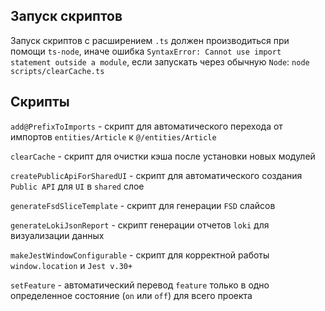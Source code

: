 ## Запуск скриптов

Запуск скриптов с расширением `.ts` должен производиться при помощи `ts-node`, иначе ошибка
`SyntaxError: Cannot use import statement outside a module`, если запускать через обычную `Node`:
`node scripts/clearCache.ts`

## Скрипты

`add@PrefixToImports` - скрипт для автоматического перехода от импортов `entities/Article` к `@/entities/Article`

`clearCache` - скрипт для очистки кэша после установки новых модулей

`createPublicApiForSharedUI` - скрипт для автоматического создания `Public API` для `UI` в `shared` слое

`generateFsdSliceTemplate` - скрипт для генерации `FSD` слайсов

`generateLokiJsonReport` - скрипт генерации отчетов `loki` для визуализации данных

`makeJestWindowConfigurable` - скрипт для корректной работы `window.location` и `Jest v.30+`

`setFeature` - автоматический перевод `feature` только в одно определенное 
состояние (`on` или `off`) для всего проекта
